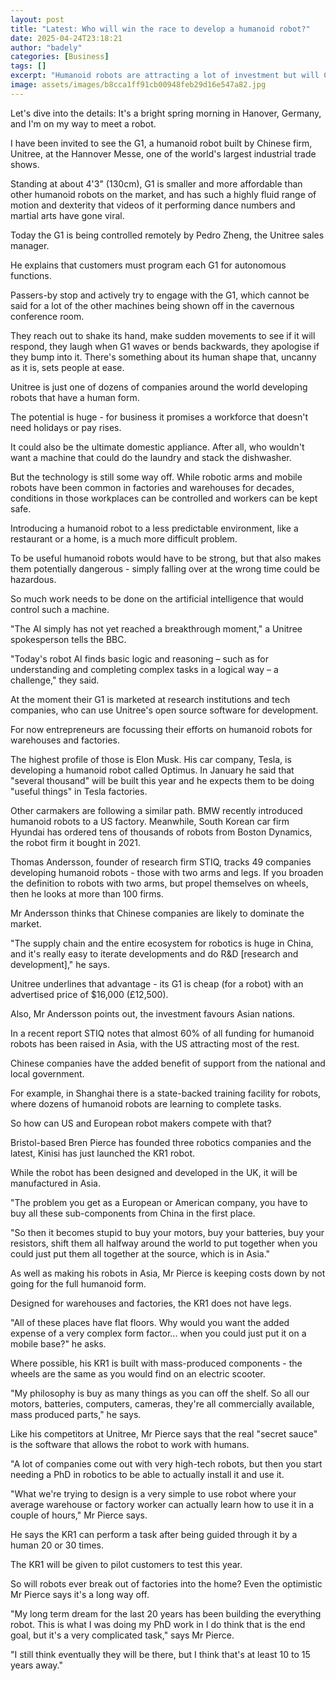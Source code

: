 ```yaml
---
layout: post
title: "Latest: Who will win the race to develop a humanoid robot?"
date: 2025-04-24T23:18:21
author: "badely"
categories: [Business]
tags: []
excerpt: "Humanoid robots are attracting a lot of investment but will China dominate the industry?"
image: assets/images/b8cca1ff91cb00948feb29d16e547a82.jpg
---
```


Let's dive into the details: It's a bright spring morning in Hanover, Germany, and I'm on my way to meet a robot.

I have been invited to see the G1, a humanoid robot built by Chinese firm, Unitree, at the Hannover Messe, one of the world's largest industrial trade shows.

Standing at about 4'3" (130cm), G1 is smaller and more affordable than other humanoid robots on the market, and has such a highly fluid range of motion and dexterity that videos of it performing dance numbers and martial arts have gone viral.

Today the G1 is being controlled remotely by Pedro Zheng, the Unitree sales manager.

He explains that customers must program each G1 for autonomous functions.

Passers-by stop and actively try to engage with the G1, which cannot be said for a lot of the other machines being shown off in the cavernous conference room.

They reach out to shake its hand, make sudden movements to see if it will respond, they laugh when G1 waves or bends backwards, they apologise if they bump into it. There's something about its human shape that, uncanny as it is, sets people at ease.

Unitree is just one of dozens of companies around the world developing robots that have a human form.

The potential is huge - for business it promises a workforce that doesn't need holidays or pay rises.

It could also be the ultimate domestic appliance. After all, who wouldn't want a machine that could do the laundry and stack the dishwasher.

But the technology is still some way off. While robotic arms and mobile robots have been common in factories and warehouses for decades, conditions in those workplaces can be controlled and workers can be kept safe. 

Introducing a humanoid robot to a less predictable environment, like a restaurant or a home, is a much more difficult problem.

To be useful humanoid robots would have to be strong, but that also makes them potentially dangerous - simply falling over at the wrong time could be hazardous.

So much work needs to be done on the artificial intelligence that would control such a machine.

"The AI simply has not yet reached a breakthrough moment," a Unitree spokesperson tells the BBC.

"Today's robot AI finds basic logic and reasoning – such as for understanding and completing complex tasks in a logical way – a challenge," they said. 

At the moment their G1 is marketed at research institutions and tech companies, who can use Unitree's open source software for development.

For now entrepreneurs are focussing their efforts on humanoid robots for warehouses and factories. 

The highest profile of those is Elon Musk. His car company, Tesla, is developing a humanoid robot called Optimus. In January he said that "several thousand" will be built this year and he expects them to be doing "useful things" in Tesla factories.

Other carmakers are following a similar path. BMW recently introduced humanoid robots to a US factory. Meanwhile, South Korean car firm Hyundai has ordered tens of thousands of robots from Boston Dynamics, the robot firm it bought in 2021.

Thomas Andersson, founder of research firm STIQ, tracks 49 companies developing humanoid robots - those with two arms and legs. If you broaden the definition to robots with two arms, but propel themselves on wheels, then he looks at more than 100 firms.

Mr Andersson thinks that Chinese companies are likely to dominate the market.

"The supply chain and the entire ecosystem for robotics is huge in China, and it's really easy to iterate developments and do R&D [research and development]," he says. 

Unitree underlines that advantage - its G1 is cheap (for a robot) with an advertised price of $16,000 (£12,500).

Also, Mr Andersson points out, the investment favours Asian nations.

In a recent report STIQ notes that almost 60% of all funding for humanoid robots has been raised in Asia, with the US attracting most of the rest. 

Chinese companies have the added benefit of support from the national and local government. 

For example, in Shanghai there is a state-backed training facility for robots, where dozens of humanoid robots are learning to complete tasks.

So how can US and European robot makers compete with that?

Bristol-based Bren Pierce has founded three robotics companies and the latest, Kinisi has just launched the KR1 robot.

While the robot has been designed and developed in the UK, it will be manufactured in Asia. 

"The problem you get as a European or American company, you have to buy all these sub-components from China in the first place.

"So then it becomes stupid to buy your motors, buy your batteries, buy your resistors, shift them all halfway around the world to put together when you could just put them all together at the source, which is in Asia."

As well as making his robots in Asia, Mr Pierce is keeping costs down by not going for the full humanoid form.

Designed for warehouses and factories, the KR1 does not have legs.

"All of these places have flat floors. Why would you want the added expense of a very complex form factor... when you could just put it on a mobile base?" he asks.

Where possible, his KR1 is built with mass-produced components - the wheels are the same as you would find on an electric scooter. 

"My philosophy is buy as many things as you can off the shelf. So all our motors, batteries, computers, cameras, they're all commercially available, mass produced parts," he says.

Like his competitors at Unitree, Mr Pierce says that the real "secret sauce" is the software that allows the robot to work with humans.

"A lot of companies come out with very high-tech robots, but then you start needing a PhD in robotics to be able to actually install it and use it. 

"What we're trying to design is a very simple to use robot where your average warehouse or factory worker can actually learn how to use it in a couple of hours," Mr Pierce says.

He says the KR1 can perform a task after being guided through it by a human 20 or 30 times.

The KR1 will be given to pilot customers to test this year. 

So will robots ever break out of factories into the home? Even the optimistic Mr Pierce says it's a long way off.

"My long term dream for the last 20 years has been building the everything robot. This is what I was doing my PhD work in I do think that is the end goal, but it's a very complicated task," says Mr Pierce.

"I still think eventually they will be there, but I think that's at least 10 to 15 years away."

